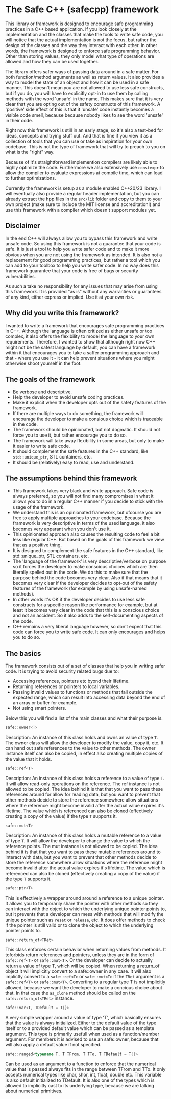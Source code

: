 
# The Safe C++ (safecpp) framework

This library or framework is designed to encourage safe programming practices in a C++ based application.
If you look closely at the implementation and the classes that make the tools to write safe code, you will notice
that the actual implementation is not the focus, but rather the design of the classes and the way they interact with each other.
In other words, the framework is designed to enforce safe programming behavior. Other than storing values, they only model
what type of operations are allowed and how they can be used together.

The library offers safer ways of passing data around in a safe matter. For both function/method arguments as well as
return values. It also provides a way to model the state of an object and how it can be used in a safe manner. This doesn't
mean you are not allowed to use less safe constructs, but if you do, you will have to explicitly opt-in to use them by calling
methods with the word 'unsafe' in the name. This makes sure that it is very clear that you are opting out of the safety constructs
of this framework. A 'positive' side effect of this is that it 'unsafe' code instantly becomes a visible code smell, because
because nobody likes to see the word 'unsafe' in their code.

Right now this framework is still in an early stage, so it's also a test-bed for ideas, concepts and trying stuff out. And that is
fine if you view it as a collection of tools that you can use or take as inspiration for your own codebase. This is not the type of 
framework that will try to preach to you on what is the "right" way.

Because of it's straightforward implemention compilers are likely able to highly optimize the code. Furthermore we also
extensively use `constexpr` to allow the compiler to evaluate expressions at compile time, which can lead to further optimizations.

Currently the framework is setup as a module enabled C++20/23 library. I will eventually also provide a regular header implementation, but you can
already extract the hpp files in the `src/lib` folder  and copy to them to your own project (make sure to include the MIT license and accreditation!) and use this
framework with a compiler which doesn't support modules yet.


## Disclaimer

In the end C++ will always allow you to bypass this framework and write unsafe code. So using this framework
is not a guarantee that your code is safe. It is just a tool to help you write safer code and to make it more obvious
when you are not using the framework as intended. It is also not a replacement for good programming practices, but rather a tool which
you can add to your toolbox to help you write safer code. In no way does this framework guarantee that your code is free of bugs or security vulnerabilities. 

As such a take no responsibility for any issues that may arise from using this framework. It is provided "as is" without any warranties or guarantees of any kind, either express or implied. Use it at your own risk.

## Why did you write this framework?
I wanted to write a framework that encourages safe programming practices in C++. Although the language is often critized as either unsafe
or too complex, it also offers the flexibility to model the language to your own requirements. Therefore, I wanted to show that although
right now C++ might not be the safest language by default, you can have a framework within it that encourages you to take a saffer programming approach
and that - where you use it - it can help prevent situations where you might otherwise shoot yourself in the foot.

## The goals of the framework
- Be verbose and descriptive.
- Help the developer to avoid unsafe coding practices.
- Make it explicit when the developer opts out of the safety features of the framework.
- If there are multiple ways to do something, the framework will encourage the developer to make a consious choice which
is traceable in the code.
- The framework should be opinionated, but not dogmatic. It should not force you to use it, but rather encourage you to do so.
- The framework will take away flexibility in some areas, but only to make it easier to write safe code.
- It should complement the safe features in the C++ standard, like `std::unique_ptr`, STL containers, etc.
- It should be (relatively) easy to read, use and understand.

## The assumptions behind this framework

- This framework takes very black and white approach. Safe code is always preferred, so you will not find
many compromises in what it allows you to do in a regular C++ manner if you decide to stick with the usage of the framework.
- We understand this is an opinionated framework, but ofcourse you are free to apply multiple approaches to your codebase. Because
the framework is very descriptive in terms of the used language, it also becomes very apparant when you don't use it.
- This opinionated approach also causes the resulting code to feel a bit less like regular C++. But based on the goals of this
framework we view that as a positive thing.
- It is designed to complement the safe features in the C++ standard, like std::unique_ptr, STL containers, etc.
- The 'language of the framework' is very descriptive/verbose on purpose so it forces the developer to make conscious choices which
are then literally spelled out in the code. We do this to make sure that the purpose behind the code becomes very clear. Also if that means
that it becomes very clear if the developer decides to opt-out of the safety features of the framework (for example by using unsafe-named methods).
- In other words it's OK if the developer decides to use less safe constructs for a specific reason like performance for example, but at least
it becomes very clear in the code that this is a conscious choice and not an accident. So it also adds to the self-documenting aspects of the code.
- C++ remains a very liberal language however, so don't expect that this code can force you to write safe code. It can only encourages and helps you to do so.

## The basics

The framework consists out of a set of classes that help you in writing safer code. It is trying to avoid security related bugs due to:

- Accessing references, pointers etc byond their lifetime.
- Returning references or pointers to local variables.
- Passing invalid values to functions or methods that fall outside the expected range, which can result into accessing
data beyond the end of an array or buffer for example.
- Not using smart pointers.

Below this you will find a list of the main classes and what their purpose is.

```C++
safe::owner<T>
```

Description: An instance of this class holds and owns an value of type `T`. The owner class will allow the developer to modify the value, copy it, etc.
It can hand out safe references to the value to other methods. The owner instance itself can also be copied, in effect also creating multiple
copies of the value that it holds.

```C++
safe::ref<T>
```

Description: An instance of this class holds a reference to a value of type `T`. It will allow read-only operations on the reference. The ref instance is not
allowed to be copied. The idea behind it is that that you want to pass these references around for allow for reading data, but you want to prevent that other methods
decide to store the reference somewhere allow situations where the reference might become invalid after the actual value expires it's lifetime. The value which is referenced can
also be cloned (effectively creating a copy of the value) if the type `T` supports it.

```C++
safe::mut<T>
```

Description: An instance of this class holds a mutable reference to a value of type `T`. It will allow the developer to change the value to which the reference points. The mut instance is not
allowed to be copied. The idea behind it is that that you want to pass these mutable references around to interact with data, but you want to prevent that other methods
decide to store the reference somewhere allow situations where the reference might become invalid after the actual value expires it's lifetime. The value which is referenced can
also be cloned (effectively creating a copy of the value) if the type `T` supports it.


```C++
safe::ptr<T>
```
This is effectively a wrapper around around a reference to a unique pointer. It allows you to temporarily share the pointer with other methods so they can interact with the object
to which the underlying unique pointer points to, but it prevents that a developer can mess with methods that will modify the unique pointer such as `reset` or `release`, etc.
It does offer methods to check if the pointer is still valid or to clone the object to which the underlying pointer points to.

```C++
safe::return_of<TRet>
```
This class enforces certain behavior when returning values from methods. It toforbids return references and pointers, unless they are in the form of
`safe::ref<T>` or `safe::mut<T>`. Or the developer can decide to actually return a value of type T, which will be copied. When returning a return_of object it will implicitly
convert to a safe::owner<T> in any case. It will also implictly convert to a `safe::ref<T>` or `safe::mut<T>` if the `TRet` argument is a `safe::ref<T>` or `safe::mut<T>`.
Converting to a regular type T is not implicitly allowed, because we want the developer to make a concious choice about that. In that case the `as_clone` method should be called
on the `safe::return_of<TRet>` instance.

```C++
safe::var<T, TDefault = T{}>
```
A very simple wrapper around a value of type 'T', which basically ensures that the value is always initialized. Either to the default value of the type itself or to a provided default value
which can be passed as a template argument. This type is primarily usefull when used as a function/member argument. For members it is advised to use an safe::owner<T>, because that will also
apply a default value if not specified.

```C++
safe::ranged<typename T, T TFrom, T TTo, T TDefault = T{}>
```
Can be used as an argument to a function to enforce that the numerical value that is passed always fits in the range between TFrom and TTo. It only accepts numerical types like char, shor, int, float, double etc.
This variable is also default initialized to TDefault. It is also one of the types which is allowed to implicitly cast to its underlying type, because we are talking about numerical primitives.
